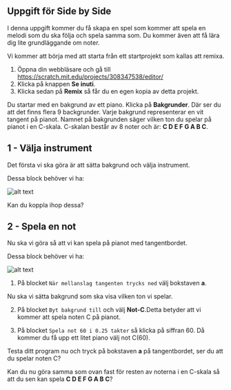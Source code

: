 ## Uppgift för Side by Side

I denna uppgift kommer du få skapa en spel som kommer att spela en melodi som du ska följa och spela samma som. Du kommer även att få lära dig lite grundläggande om noter.

Vi kommer att börja med att starta från ett startprojekt som kallas att remixa.

1. Öppna din webbläsare och gå till
	https://scratch.mit.edu/projects/308347538/editor/
2. Klicka på knappen **Se inuti**.
3. Klicka sedan på **Remix** så får du en egen kopia av detta projekt. 

Du startar med en bakgrund av ett piano. Klicka på **Bakgrunder**. Där ser du att det finns flera 9 backgrunder.
Varje bakgrund representerar en vit tangent på pianot. Namnet på bakgrunden säger vilken ton du spelar på pianot i en C-skala.
C-skalan består av 8 noter och är: **C D E F G A B C**.

## 1 - Välja instrument

Det första vi ska göra är att sätta bakgrund och välja instrument.

Dessa block behöver vi ha:

![alt text](bilder/startblock.PNG)

Kan du koppla ihop dessa?

## 2 - Spela en not

Nu ska vi göra så att vi kan spela på pianot med tangentbordet.

Dessa block behöver vi ha:

![alt text](bilder/spela-not-block.PNG)

1. På blocket ``` När mellanslag tangenten trycks ned ``` välj bokstaven **a**.

Nu ska vi sätta bakgrund som ska visa vilken ton vi spelar.

2. På blocket ``` Byt bakgrund till ``` och välj **Not-C**.Detta betyder att vi kommer att spela noten C på pianot.

3. På blocket ``` Spela not 60 i 0.25 takter ``` så klicka på siffran 60. Då kommer du få upp ett litet piano välj not C(60).

Testa ditt program nu och tryck på bokstaven **a** på tangentbordet, ser du att du spelar noten C?

Kan du nu göra samma som ovan fast för resten av noterna i en C-skala så att du sen kan spela **C D E F G A B C**?



